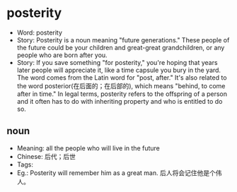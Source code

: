 # posterity

- Word: posterity
- Story: Posterity is a noun meaning "future generations." These people of the future could be your children and great-great grandchildren, or any people who are born after you.
- Story: If you save something "for posterity," you're hoping that years later people will appreciate it, like a time capsule you bury in the yard. The word comes from the Latin word for "post, after." It's also related to the word posterior(在后面的；在后部的), which means "behind, to come after in time." In legal terms, posterity refers to the offspring of a person and it often has to do with inheriting property and who is entitled to do so.

## noun

- Meaning: all the people who will live in the future
- Chinese: 后代；后世
- Tags: 
- Eg.: Posterity will remember him as a great man. 后人将会记住他是个伟人。

